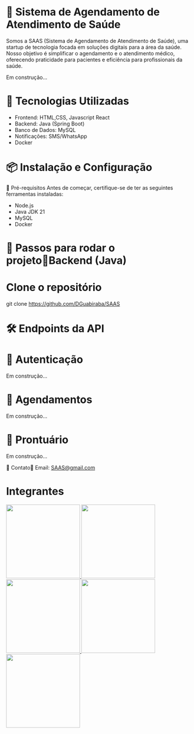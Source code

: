 # 📌 Sistema de Agendamento de Atendimento de Saúde

<p> Somos a SAAS (Sistema de Agendamento de Atendimento de Saúde), uma startup de tecnologia focada em soluções digitais para a área da saúde. Nosso objetivo é simplificar o agendamento e o atendimento médico, oferecendo praticidade para pacientes e eficiência para profissionais da saúde.

Em construção...</p>

# 🚀 Tecnologias Utilizadas
- Frontend: HTML,CSS, Javascript React
- Backend: Java (Spring Boot)
- Banco de Dados: MySQL
- Notificações: SMS/WhatsApp
- Docker 

# 📦 Instalação e Configuração
🔧 Pré-requisitos
Antes de começar, certifique-se de ter as seguintes ferramentas instaladas:
- Node.js
- Java JDK 21
- MySQL
- Docker

# 🎯 Passos para rodar o projeto🔹Backend (Java)
# Clone o repositório
git clone https://github.com/DGuabiraba/SAAS


# 🛠️ Endpoints da API
# 📌 Autenticação
<p>Em construção...</p>

# 📌 Agendamentos
<p>Em construção...</p>

# 📌 Prontuário
<p>Em construção...</p>


📩 Contato📧 Email: SAAS@gmail.com

# Integrantes
</tr>
  <tr align=center>
    <td>
      <a href="https://github.com/DGuabiraba">
        <img src="https://avatars.githubusercontent.com/u/81264511?v=4" height="200px" width="200px">
      </a>
    </td>
    <td>
      <a href="https://github.com/Gabrielteles001">
        <img src="https://avatars.githubusercontent.com/u/127240150?v=4" height="200px" width="200px">
      </a>
    </td>
    <td>
      <a href="https://github.com/WalterSantos08">
        <img src="https://avatars.githubusercontent.com/u/178443270?v=4" height="200px" width="200px">
      </a>
    </td>
     <td>
      <a href="https://github.com/LeonardoIrineu">
        <img src="https://avatars.githubusercontent.com/u/112736650?v=4" height="200px" width="200px">
      </a>
    </td>
      <td>
      <a href="https://github.com/RodrigoHenriqueDev">
        <img src="https://avatars.githubusercontent.com/u/87452180?v=4" height="200px" width="200px">
      </a>
    </td>
    

